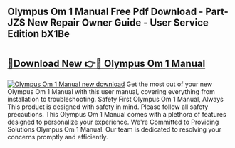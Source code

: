 ## Olympus Om 1 Manual Free Pdf Download - Part-JZS New Repair Owner Guide - User Service Edition bX1Be

# <h2><a href="http://cf18675.oget.top/?id=Olympus+Om+1+Manual">🔗Download New 👉🔴 Olympus Om 1 Manual</a></h2>

[![Olympus Om 1 Manual new download](https://i.imgur.com/5g1atiW.png)](http://cf18675.oget.top/?id=Olympus+Om+1+Manual)
Get the most out of your new Olympus Om 1 Manual with this user manual, covering everything from installation to troubleshooting. Safety First Olympus Om 1 Manual, Always This product is designed with safety in mind. Please follow all safety precautions. This Olympus Om 1 Manual comes with a plethora of features designed to personalize your experience. We're Committed to Providing Solutions Olympus Om 1 Manual. Our team is dedicated to resolving your concerns promptly and efficiently.
